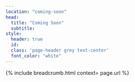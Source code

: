 ```yaml
---
location: "coming-soon"
head:
  title: "Coming Soon"
  subtitle:
style:
  header: true
  id:
  class: 'page-header grey text-center'
  font_color: "white"
---
```

{% include breadcrumb.html context= page.url %}
